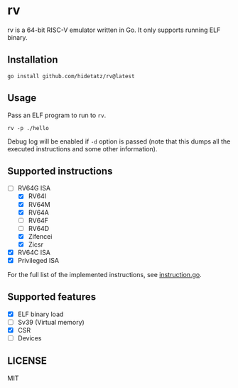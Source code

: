 # rv

rv is a 64-bit RISC-V emulator written in Go.
It only supports running ELF binary.

## Installation

```
go install github.com/hidetatz/rv@latest
```

## Usage

Pass an ELF program to run to `rv`.

```
rv -p ./hello
```

Debug log will be enabled if `-d` option is passed (note that this dumps all the executed instructions and some other information).

## Supported instructions

- [ ] RV64G ISA
  - [x] RV64I
  - [x] RV64M
  - [x] RV64A
  - [ ] RV64F
  - [ ] RV64D
  - [x] Zifencei
  - [x] Zicsr
- [x] RV64C ISA
- [x] Privileged ISA

For the full list of the implemented instructions, see [instruction.go](./instruction.go).

## Supported features

- [x] ELF binary load
- [ ] Sv39 (Virtual memory)
- [x] CSR
- [ ] Devices

## LICENSE

MIT
